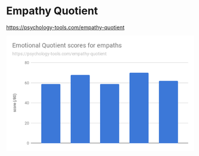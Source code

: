 <!-- TITLE: Quizzes -->

# Empathy Quotient

https://psychology-tools.com/empathy-quotient

![Emotional Quotient Scores For Empaths](/uploads/emotional-quotient-scores-for-empaths.png "Emotional Quotient Scores For Empaths")